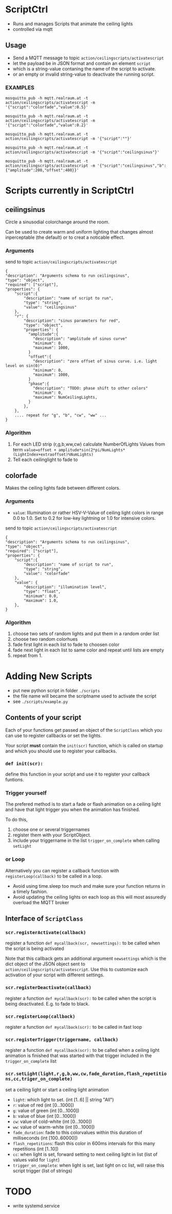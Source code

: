 ScriptCtrl
==========

* Runs and manages Scripts that animate the ceiling lights
* controlled via mqtt

Usage
-----

* Send a MQTT message to topic ```action/ceilingscripts/activatescript```
* let the payload be in JSON format and contain an element ```script```
* which is a string-value contaning the name of the script to activate.
* or an empty or invalid string-value to deactivate the running script.


### EXAMPLES

```
mosquitto_pub -h mqtt.realraum.at -t action/ceilingscripts/activatescript -m '{"script":"colorfade","value":0.5}'

mosquitto_pub -h mqtt.realraum.at -t action/ceilingscripts/activatescript -m '{"script":"colorfade","value":0.2}'

mosquitto_pub -h mqtt.realraum.at -t action/ceilingscripts/activatescript -m '{"script":""}'

mosquitto_pub -h mqtt.realraum.at -t action/ceilingscripts/activatescript -m '{"script":"ceilingsinus"}'

mosquitto_pub -h mqtt.realraum.at -t action/ceilingscripts/activatescript -m '{"script":"ceilingsinus","b":{"amplitude":200,"offset":400}}'

```


Scripts currently in ScriptCtrl
===============================

ceilingsinus
------------

Circle a sinusodial colorchange around the room.

Can be used to create warm and uniform lighting that changes almost inperceptable (the default)
or to creat a noticable effect.

### Arguments

send to topic ```action/ceilingscripts/activatescript```

```
{
"description": "Arguments schema to run ceilingsinus",
"type": "object",
"required": ["script"],
"properties": {
    "script":{
        "description": "name of script to run",
        "type": "string",
        "value": "ceilingsinus"    
    },
    "r": {
        "description": "sinus parameters for red",
        "type": "object",
        "properties": {
          "amplitude":{
            "description": "amplitude of sinus curve"
            "minimum": 0,
            "maximum": 1000,
          }
          "offset":{
            "description": "zero offset of sinus curve. i.e. light level on sin(0)"
            "minimum": 0,
            "maximum": 1000,
          }
          "phase":{
            "description": "TODO: phase shift to other colors"
            "minimum": 0,
            "maximum": NumCeilingLights,
          }
        },
    },
    .... repeat for "g", "b", "cw", "ww" ...
}
```

### Algorithm

1. For each LED strip (r,g,b,ww,cw) calculate NumberOfLights Values from term ```value=offset + amplitude*sin(2*pi/NumLights*(LightIndex+extraoffset)%NumLights)```
2. Tell each ceilinglight to fade to


colorfade
---------

Makes the ceiling lights fade between different colors.

### Arguments

* ```value```: Illumination or rather HSV-V-Value of ceiling light colors in range 0.0 to 1.0.
  Set to 0.2 for low-key lightning or 1.0 for intensive colors.

send to topic ```action/ceilingscripts/activatescript```

```
{
"description": "Arguments schema to run ceilingsinus",
"type": "object",
"required": ["script"],
"properties": {
    "script":{
        "description": "name of script to run",
        "type": "string",
        "value": "colorfade"    
    },
    "value": {
        "description": "illumination level",
        "type": "float",
        "minimum": 0.0,
        "maximum": 1.0,
    },
}
```

### Algorithm

1. choose two sets of random lights and put them in a random order list
2. choose two random colorhues
3. fade first light in each list to fade to choosen color
4. fade next light in each list to same color and repeat until lists are empty
5. repeat from 1.



Adding New Scripts
==================

* put new python script in folder ```./scripts```
* the file name will became the scriptname used to activate the script
* see ```./scripts/example.py```


Contents of your script
-----------------------

Each of your functions get passed an object of the ```ScriptClass``` which you can use 
to register callbacks or set the lights.

Your script **must** contain the ```init(scr)``` function, which is called on startup and which you should use to register your callbacks.

### ```def init(scr):```

define this function in your script and use it to register your callback funtions.

### Trigger yourself

The prefered method is to start a fade or flash animation on a ceiling light and have that light trigger you when the animation has finished.

To do this,
1. choose one or several triggernames
2. register them with your ScriptObject.
3. include your triggername in the list ```trigger_on_complete``` when calling ```setLight```


### or Loop

Alternatively you can register a callback function with ```registerLoop(callback)``` to be called in a loop.

* Avoid using time.sleep too much and make sure your function returns in a timely fashion.
* Avoid updating the ceiling lights on each loop as this will most assuredly overload the MQTT broker


Interface of ```ScriptClass```
------------------------------

### ```scr.registerActivate(callback)```

register a function ```def mycallback(scr, newsettings):```  to be called when the script is being activated

Note that this callback gets an additional argument ```newsettings``` which is the dict object of the
JSON object sent to ```action/ceilingscripts/activatescript```. Use this to customize each activation of your script
with different settings.

### ```scr.registerDeactivate(callback)```

register a function ```def mycallback(scr):``` to be called when the script is being deactivated. E.g. to fade to black.

### ```scr.registerLoop(callback)```

register a function ```def mycallback(scr):``` to be called in fast loop

### ```scr.registerTrigger(triggername, callback)```

register a function ```def mycallback(scr):``` to be called when a ceiling light animation is finished that was started with that trigger included in the ```trigger_on_complete``` list

### ```scr.setLight(light,r,g,b,ww,cw,fade_duration,flash_repetitions,cc,triger_on_complete)```

set a ceiling light or start a ceiling light animation

* ```light```: which light to set. (int [1..6] || string "All")
* ```r```: value of red (int [0...1000])
* ```g```: value of green (int [0...1000])
* ```b```: value of blue (int [0...1000])
* ```cw```: value of cold-white (int [0...1000])
* ```ww```: value of warm-white (int [0...1000])
* ```fade_duration```: fade to this colorvalues within this duration of milliseconds (int [100..60000])
* ```flash_repetitions```: flash this color in 600ms intervals for this many repetitions (int [1..10])
* ```cc```: when light is set, forward setting to next ceiling light in list (list of values valid for ```light```)
* ```trigger_on_complete```: when light is set, last light on cc list, will raise this script trigger (list of strings)


TODO
====

* write systemd.service


